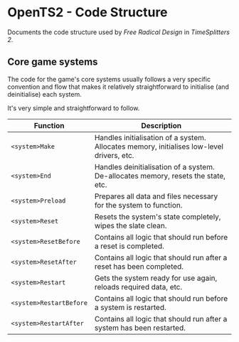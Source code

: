 # OpenTS2 - Code Structure
Documents the code structure used by _Free Radical Design_ in _TimeSplitters 2_.

## Core game systems
The code for the game's core systems usually follows a very specific convention and flow that makes it relatively straightforward to initialise (and deinitialise) each system.

It's very simple and straightforward to follow.

Function|Description
---|---
`<system>Make`|Handles initialisation of a system. Allocates memory, initialises low-level drivers, etc.
`<system>End`|Handles deinitialisation of a system. De-allocates memory, resets the state, etc.
`<system>Preload`|Prepares all data and files necessary for the system to function.
`<system>Reset`|Resets the system's state completely, wipes the slate clean.
`<system>ResetBefore`|Contains all logic that should run before a reset is completed.
`<system>ResetAfter`|Contains all logic that should run after a reset has been completed.
`<system>Restart`|Gets the system ready for use again, reloads required data, etc.
`<system>RestartBefore`|Contains all logic that should run before a system is restarted.
`<system>RestartAfter`|Contains all logic that should run after a system has been restarted.

